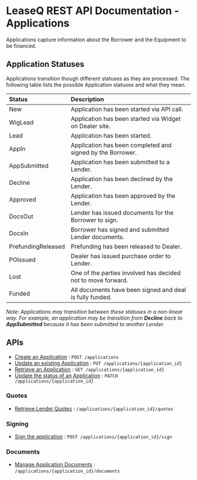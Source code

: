 # LeaseQ REST API Documentation - Applications

Applications capture information about the Borrower and the Equipment to be financed.

## Application Statuses
Applications transition though different statuses as they are processed. The following table lists the possible Application statuses and what they mean.

| Status | Description |
|:-----|:------|
|New|Application has been started via API call.|
|WigLead|Application has been started via Widget on Dealer site.|
|Lead|Application has been started.|
|AppIn|Application has been completed and signed by the Borrower.|
|AppSubmitted|Application has been submitted to a Lender.|
|Decline|Application has been declined by the Lender.|
|Approved|Application has been approved by the Lender.|
|DocsOut|Lender has issued documents for the Borrower to sign.|
|DocsIn|Borrower has signed and submitted Lender documents.|
|PrefundingReleased|Prefunding has been released to Dealer.|
|POIssued|Dealer has issued purchase order to Lender.|
|Lost|One of the parties involved has decided not to move forward.|
|Funded|All documents have been signed and deal is fully funded.|

_Note: Applications may transition between these statuses in a non-linear way. For example, an application may be transition from **Decline** back to **AppSubmitted** because it has been submitted to another Lender._

## APIs
* [Create an Application](post.md) : `POST /applications`
* [Update an existing Application](put.md) : `PUT /applications/{application_id}`
* [Retrieve an Application](get.md) : `GET /applications/{application_id}`
* [Update the status of an Application](patch.md) : `PATCH /applications/{application_id}`

### Quotes
* [Retrieve Lender Quotes](quotes/README.md) : `/applications/{application_id}/quotes`

### Signing 
* [Sign the application](sign.md) : `POST /applications/{application_id}/sign`

### Documents
* [Manage Application Documents](documents/README.md) : `/applications/{application_id}/documents`
